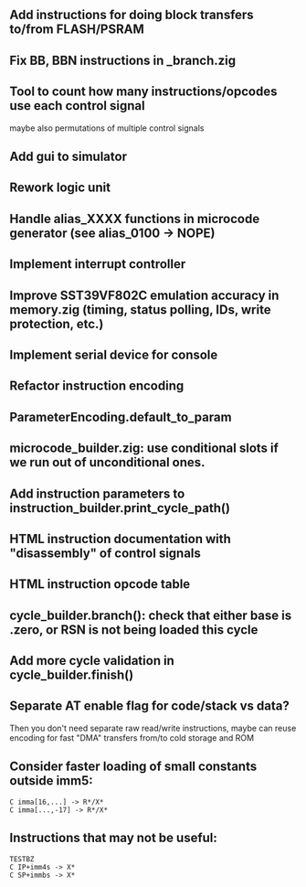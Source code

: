 ## Add instructions for doing block transfers to/from FLASH/PSRAM
## Fix BB, BBN instructions in _branch.zig

## Tool to count how many instructions/opcodes use each control signal
maybe also permutations of multiple control signals

## Add gui to simulator

## Rework logic unit

## Handle alias_XXXX functions in microcode generator (see alias_0100 -> NOPE)

## Implement interrupt controller
## Improve SST39VF802C emulation accuracy in memory.zig (timing, status polling, IDs, write protection, etc.)
## Implement serial device for console

## Refactor instruction encoding
## ParameterEncoding.default_to_param

## microcode_builder.zig: use conditional slots if we run out of unconditional ones.
## Add instruction parameters to instruction_builder.print_cycle_path()
## HTML instruction documentation with "disassembly" of control signals
## HTML instruction opcode table

## cycle_builder.branch(): check that either base is .zero, or RSN is not being loaded this cycle
## Add more cycle validation in cycle_builder.finish()

## Separate AT enable flag for code/stack vs data?
Then you don't need separate raw read/write instructions, maybe can reuse encoding for fast "DMA" transfers from/to cold storage and ROM

## Consider faster loading of small constants outside imm5:
    C imma[16,...] -> R*/X*
    C imma[...,-17] -> R*/X*

## Instructions that may not be useful:
    TESTBZ
    C IP+imm4s -> X*
    C SP+immbs -> X*

